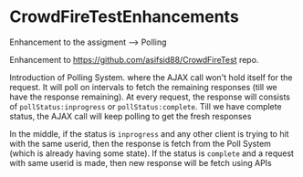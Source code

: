 # CrowdFireTestEnhancements
Enhancement to the assigment --> Polling


Enhancement to https://github.com/asifsid88/CrowdFireTest repo.

Introduction of Polling System. where the AJAX call won't hold itself for the request. It will poll on intervals to fetch the remaining responses (till we have the response remaining). At every request, the response will consists of `pollStatus:inprogress` or `pollStatus:complete`. Till we have complete status, the AJAX call will keep polling to get the fresh responses

In the middle, if the status is `inprogress` and any other client is trying to hit with the same userid, then the response is fetch from the Poll System (which is already having some state).
If the status is `complete` and a request with same userid is made, then new response will be fetch using APIs
